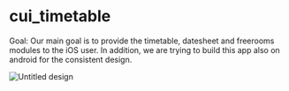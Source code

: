 # cui_timetable

Goal: Our main goal is to provide the timetable, datesheet and freerooms modules to the iOS user. In addition, we are trying to build this app also on android for the consistent design.


![Untitled design](https://user-images.githubusercontent.com/75003816/168522702-1e3f1077-617a-465e-8605-35840fefa2d4.jpg)
